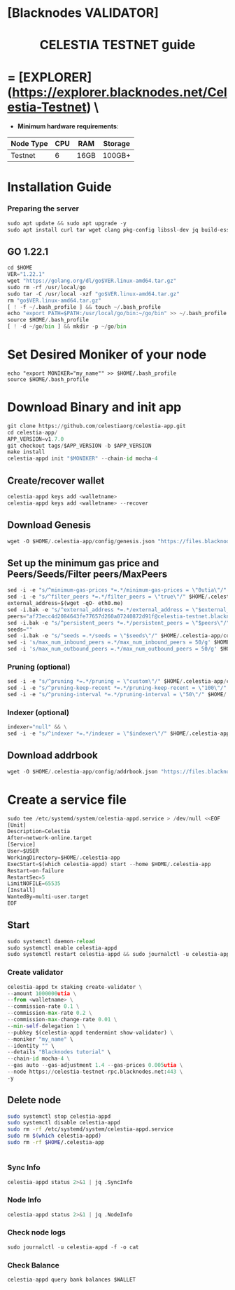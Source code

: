 [Blacknodes VALIDATOR]
=

<h1 align="center">CELESTIA TESTNET guide</h1>


=
[EXPLORER]
(https://explorer.blacknodes.net/Celestia-Testnet) \
=

- **Minimum hardware requirements**:

| Node Type |CPU | RAM  | Storage  | 
|-----------|----|------|----------|
| Testnet   |   6|  16GB | 100GB+ |



# Installation Guide

### Preparing the server

```python
sudo apt update && sudo apt upgrade -y
sudo apt install curl tar wget clang pkg-config libssl-dev jq build-essential bsdmainutils git make ncdu gcc git jq chrony liblz4-tool -y
```

## GO 1.22.1
```python
cd $HOME
VER="1.22.1"
wget "https://golang.org/dl/go$VER.linux-amd64.tar.gz"
sudo rm -rf /usr/local/go
sudo tar -C /usr/local -xzf "go$VER.linux-amd64.tar.gz"
rm "go$VER.linux-amd64.tar.gz"
[ ! -f ~/.bash_profile ] && touch ~/.bash_profile
echo "export PATH=$PATH:/usr/local/go/bin:~/go/bin" >> ~/.bash_profile
source $HOME/.bash_profile
[ ! -d ~/go/bin ] && mkdir -p ~/go/bin
```

# Set Desired Moniker of your node
```
echo "export MONIKER="my_name"" >> $HOME/.bash_profile
source $HOME/.bash_profile
```

# Download Binary and init app
```python
git clone https://github.com/celestiaorg/celestia-app.git 
cd celestia-app/ 
APP_VERSION=v1.7.0
git checkout tags/$APP_VERSION -b $APP_VERSION 
make install
celestia-appd init "$MONIKER" --chain-id mocha-4
```


## Create/recover wallet
```python
celestia-appd keys add <walletname>
celestia-appd keys add <walletname> --recover
```

## Download Genesis
```python
wget -O $HOME/.celestia-app/config/genesis.json "https://files.blacknodes.net/celestia/genesis.json"
```


## Set up the minimum gas price and Peers/Seeds/Filter peers/MaxPeers
```python
sed -i -e "s/^minimum-gas-prices *=.*/minimum-gas-prices = \"0utia\"/" $HOME/.celestia-app/config/app.toml
sed -i -e "s/^filter_peers *=.*/filter_peers = \"true\"/" $HOME/.celestia-app/config/config.toml
external_address=$(wget -qO- eth0.me) 
sed -i.bak -e "s/^external_address *=.*/external_address = \"$external_address:26656\"/" $HOME/.celestia-app/config/config.toml
peers="af73ecc4d2084643fe77657d260a07240872d91f@celestia-testnet.blacknodes.net:26656"
sed -i.bak -e "s/^persistent_peers *=.*/persistent_peers = \"$peers\"/" $HOME/.celestia-app/config/config.toml
seeds=""
sed -i.bak -e "s/^seeds =.*/seeds = \"$seeds\"/" $HOME/.celestia-app/config/config.toml
sed -i 's/max_num_inbound_peers =.*/max_num_inbound_peers = 50/g' $HOME/.celestia-app/config/config.toml
sed -i 's/max_num_outbound_peers =.*/max_num_outbound_peers = 50/g' $HOME/.celestia-app/config/config.toml
```

### Pruning (optional)
```python
sed -i -e "s/^pruning *=.*/pruning = \"custom\"/" $HOME/.celestia-app/config/app.toml
sed -i -e "s/^pruning-keep-recent *=.*/pruning-keep-recent = \"100\"/" $HOME/.celestia-app/config/app.toml
sed -i -e "s/^pruning-interval *=.*/pruning-interval = \"50\"/" $HOME/.celestia-app/config/app.toml
```


### Indexer (optional) 
```python
indexer="null" && \
sed -i -e "s/^indexer *=.*/indexer = \"$indexer\"/" $HOME/.celestia-app/config/config.toml
```

## Download addrbook
```python
wget -O $HOME/.celestia-app/config/addrbook.json "https://files.blacknodes.net/celestia/addrbook.json"
```


# Create a service file
```python
sudo tee /etc/systemd/system/celestia-appd.service > /dev/null <<EOF
[Unit]
Description=Celestia
After=network-online.target
[Service]
User=$USER
WorkingDirectory=$HOME/.celestia-app
ExecStart=$(which celestia-appd) start --home $HOME/.celestia-app
Restart=on-failure
RestartSec=5
LimitNOFILE=65535
[Install]
WantedBy=multi-user.target
EOF
```

## Start
```python
sudo systemctl daemon-reload
sudo systemctl enable celestia-appd
sudo systemctl restart celestia-appd && sudo journalctl -u celestia-appd -f
```

### Create validator
```python
celestia-appd tx staking create-validator \
--amount 1000000utia \
--from <walletname> \
--commission-rate 0.1 \
--commission-max-rate 0.2 \
--commission-max-change-rate 0.01 \
--min-self-delegation 1 \
--pubkey $(celestia-appd tendermint show-validator) \
--moniker "my_name" \
--identity "" \
--details "Blacknodes tutorial" \
--chain-id mocha-4 \
--gas auto --gas-adjustment 1.4 --gas-prices 0.005utia \
--node https://celestia-testnet-rpc.blacknodes.net:443 \
-y
```

## Delete node
```bash
sudo systemctl stop celestia-appd
sudo systemctl disable celestia-appd
sudo rm -rf /etc/systemd/system/celestia-appd.service
sudo rm $(which celestia-appd)
sudo rm -rf $HOME/.celestia-app
```
#
### Sync Info
```python
celestia-appd status 2>&1 | jq .SyncInfo
```
### Node Info
```python
celestia-appd status 2>&1 | jq .NodeInfo
```
### Check node logs
```python
sudo journalctl -u celestia-appd -f -o cat
```
### Check Balance
```python
celestia-appd query bank balances $WALLET
```
